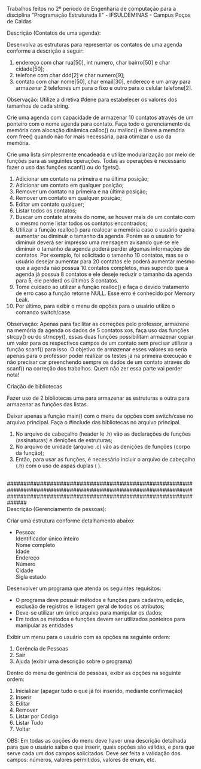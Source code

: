 Trabalhos feitos no 2º período de Engenharia de computação para a disciplina "Programação Estruturada II" - IFSULDEMINAS - Campus Poços de Caldas

Descrição (Contatos de uma agenda):

Desenvolva as estruturas para representar os contatos de uma agenda conforme a descrição a seguir:
1. endereço com char rua[50], int numero, char bairro[50] e char cidade[50];
2. telefone com char ddd[2] e char numero[9];
3. contato com char nome[50], char email[30], endereco e um array para armazenar 2 telefones um para o fixo e outro para o celular telefone[2].

Observação: Utilize a diretiva #dene para estabelecer os valores dos tamanhos de cada string.

Crie uma agenda com capacidade de armazenar 10 contatos através de um ponteiro com o nome agenda para contato. Faça todo o gerenciamento de memória com alocação dinâmica calloc() ou malloc() e libere a memória com free() quando não for mais necessária, para otimizar o uso da memória.

Crie uma lista simplesmente encadeada e utilize modularização por meio de funções para as seguintes operações. Todas as operações é necessário fazer o uso das funções scanf() ou do fgets().

1. Adicionar um contato na primeira e na última posição;
2. Adicionar um contato em qualquer posição;
3. Remover um contato na primeira e na última posição;
4. Remover um contato em qualquer posição;
5. Editar um contato qualquer;
6. Listar todos os contatos;
7. Buscar um contato através do nome, se houver mais de um contato com o mesmo nome listar todos os contatos encontrados;
8. Utilizar a função realloc() para realocar a memória caso o usuário queira aumentar ou diminuir o tamanho da agenda. Porém se o usuário for diminuir deverá ser impresso uma mensagem avisando que se ele diminuir o tamanho da agenda poderá perder algumas informações de contatos. Por exemplo, foi solicitado o tamanho 10 contatos, mas se o usuário desejar aumentar para 20 contatos ele poderá aumentar mesmo que a agenda não possua 10 contatos completos, mas supondo que a agenda já possua 8 contatos e ele deseje reduzir o tamanho da agenda para 5, ele perderá os últimos 3 contatos.
9. Tome cuidado ao utilizar a função realloc() e faça o devido tratamento de erro caso a função retorne NULL. Esse erro é conhecido por Memory Leak.
10. Por último, para exibir o menu de opções para o usuário utilize o comando switch/case.

Observação: Apenas para facilitar as correções pelo professor, armazene na memória da agenda os dados de 5 contatos xos, faça uso das funções strcpy() ou do strncpy(), essas duas funções possibilitam armazenar copiar um valor para os respectivos campos de um contato sem precisar utilizar a função scanf() para isso. O
objetivo de armazenar esses valores xo seria apenas para o professor poder realizar os testes já na primeira execução e não precisar car preenchendo sempre os dados de um contato através do scanf() na correção dos trabalhos. Quem não zer essa parte vai perder nota!

Criação de bibliotecas

Fazer uso de 2 bibliotecas uma para armazenar as estruturas e outra para armazenar as funções das listas.

Deixar apenas a função main() com o menu de opções com switch/case no arquivo principal. Faça o #include das bibliotecas no arquivo principal.

1. No arquivo de cabeçalho (header le .h) vão as declarações de funções (assinaturas) e denições de estruturas;
2. No arquivo de unidade (arquivo .c) vão as denições de funções (corpo da função);
3. Então, para usar as funções, é necessário incluir o arquivo de cabeçalho (.h) com o uso de aspas duplas
( ).
<br>
##############################################################################################################################################################################
<br>
Descrição (Gerenciamento de pessoas):

Criar uma estrutura conforme detalhamento abaixo:
- Pessoa:<br>
  Identificador único inteiro<br>
  Nome completo<br>
  Idade<br>
  Endereço<br>
  Número<br>
  Cidade<br>
  Sigla estado

Desenvolver um programa que atenda os seguintes requisitos:
- O programa deve possuir métodos e funções para cadastro, edição, exclusão de registros e listagem geral de todos os atributos;
- Deve-se utilizar um único arquivo para manipular os dados;
- Em todos os métodos e funções devem ser utilizados ponteiros para manipular as entidades

Exibir um menu para o usuário com as opções na seguinte ordem:
1. Gerência de Pessoas
2. Sair
3. Ajuda (exibir uma descrição sobre o programa)

Dentro do menu de gerência de pessoas, exibir as opções na seguinte ordem:
1. Inicializar (apagar tudo o que já foi inserido, mediante confirmação)
2. Inserir
3. Editar
4. Remover
5. Listar por Código
6. Listar Tudo
7. Voltar

OBS: Em todas as opções do menu deve haver uma descrição detalhada para que o usuário saiba o que inserir,
quais opções são válidas, e para que serve cada um dos campos solicitados. Deve ser feita a validação dos
campos: números, valores permitidos, valores de enum, etc.

